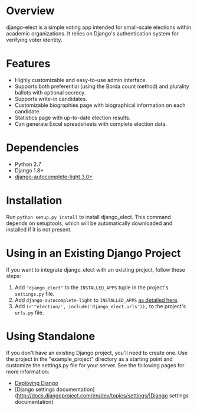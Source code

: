 # Overview

django-elect is a simple voting app intended for small-scale elections within academic organizations. It relies on Django's authentication system for verifying voter identity.

# Features

* Highly customizable and easy-to-use admin interface.
* Supports both preferential (using the Borda count method) and plurality ballots with optional secrecy.
* Supports write-in candidates.
* Customizable biographies page with biographical information on each candidate.
* Statistics page with up-to-date election results.
* Can generate Excel spreadsheets with complete election data.

# Dependencies

* Python 2.7
* Django 1.8+
* [django-autocomplete-light 3.0+](https://github.com/yourlabs/django-autocomplete-light)

# Installation
Run `python setup.py install` to install django_elect. This command depends on setuptools, which will be automatically downloaded and installed if it is not present.

# Using in an Existing Django Project
If you want to integrate django_elect with an existing project, follow these steps:

1. Add `"django_elect"` to the `INSTALLED_APPS` tuple in the project's `settings.py` file.
2. Add `django-autocomplete-light` to `INSTALLED_APPS` [as detailed here](https://django-autocomplete-light.readthedocs.io/en/master/install.html#install-in-your-project).
3. Add `(r'^election/', include('django_elect.urls')),` to the project's `urls.py` file.

# Using Standalone
If you don't have an existing Django project, you'll need to create one. Use the project in the "example_project" directory as a starting point and customize the settings.py file for your server. See the following pages for more information:

* [Deploying Django](http://docs.djangoproject.com/en/dev/howto/deployment/)
* [Django settings documentation](http://docs.djangoproject.com/en/dev/topics/settings/|Django settings documentation)
